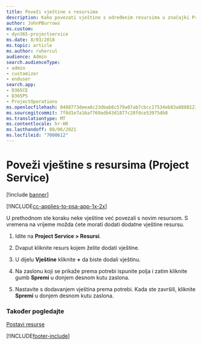```yaml
---
title: Poveži vještine s resursima
description: Kako povezati vještine s određenim resursima u značajki Project Service
author: JohnPBurrows
ms.custom:
- dyn365-projectservice
ms.date: 8/03/2018
ms.topic: article
ms.author: ruhercul
audience: Admin
search.audienceType:
- admin
- customizer
- enduser
search.app:
- D365CE
- D365PS
- ProjectOperations
ms.openlocfilehash: 0488773deea6c23dbab6c579a07ab7cbcc17534eb83a8888121160865cfd2706
ms.sourcegitcommit: 7f8d1e7a16af769adb43d1877c28fdce53975db8
ms.translationtype: MT
ms.contentlocale: hr-HR
ms.lasthandoff: 08/06/2021
ms.locfileid: "7000612"
---
```

# <a name="associate-skills-with-resources-project-service"></a>Poveži vještine s resursima (Project Service)

[!include [banner](../includes/psa-now-project-operations.md)]

[!INCLUDE[cc-applies-to-psa-app-1x-2x](../includes/cc-applies-to-psa-app-1x-2x.md)]

U prethodnom ste koraku neke vještine već povezali s novim resursom. S vremena na vrijeme možda ćete morati dodati dodatne vještine resursu.  
  
1.  Idite na **Project Service > Resursi**.  
  
2.  Dvaput kliknite resurs kojem želite dodati vještine.  
  
3.  U dijelu **Vještine** kliknite **+** da biste dodali vještinu.  
  
4.  Na zaslonu koji se prikaže prema potrebi ispunite polja i zatim kliknite gumb **Spremi** u donjem desnom kutu zaslona.  
  
5.  Nastavite s dodavanjem vještina prema potrebi. Kada ste završili, kliknite **Spremi** u donjem desnom kutu zaslona.  
  
### <a name="see-also"></a>Također pogledajte  
 [Postavi resurse](../psa/set-up-resources.md)


[!INCLUDE[footer-include](../includes/footer-banner.md)]